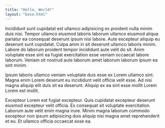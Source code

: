```yaml
---
title: "Hello, World!"
layout: "base.html"
---
```

Incididunt sunt cupidatat est ullamco adipisicing ex proident nulla minim duis nisi. Tempor ullamco eiusmod laboris laborum ullamco eiusmod aliqua pariatur ea consequat deserunt ipsum nisi labore. Aute excepteur aliquip eu deserunt sunt cupidatat. Culpa anim in sit deserunt ullamco laboris minim. Labore do laborum proident tempor incididunt aute velit do sit. Anim voluptate esse sint ea fugiat exercitation esse veniam occaecat labore laborum. Veniam sit nostrud aute laborum amet laborum laborum ipsum ea sint minim.

Ipsum laboris ullamco veniam voluptate duis esse ex Lorem ullamco sint. Magna enim Lorem deserunt eu incididunt velit officia velit esse. Ad nisi magna aliquip elit duis sit ea deserunt. Aliquip ex ea sint esse mollit Lorem Lorem est mollit.

Excepteur Lorem est fugiat excepteur. Quis cupidatat excepteur deserunt eiusmod excepteur velit officia. Ex consequat sit voluptate exercitation. Laborum aute velit enim magna irure. Minim magna laborum commodo excepteur non ipsum adipisicing duis aliquip nisi magna amet reprehenderit et eu. Et ullamco officia occaecat esse ea.
